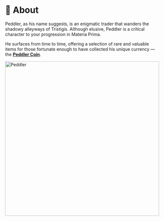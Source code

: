 # 👤 About

Peddler, as his name suggests, is an enigmatic trader that wanders the shadowy alleyways of Tristigis. Although elusive, Peddler is a critical character to your progression in Materia Prima.

He surfaces from time to time, offering a selection of rare and valuable items for those fortunate enough to have collected his unique currency — the **[Peddler Coin](../Peddler/Peddler-Coin)**.

<div style={{ textAlign: 'center' }}>
<img src={require('@site/static/img/Peddler.jpg').default} alt="Peddler" width="500"/>
</div>

